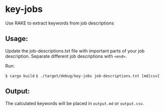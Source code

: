 # key-jobs
Use RAKE to extract keywords from job descriptions

## Usage:

Update the job-descriptions.txt file with important parts of your job description. Separate different job descriptions with `<end>`.

Run: 

`$ cargo build`
`$ ./target/debug/key-jobs job-descriptions.txt [md|csv]`

## Output:

The calculated keywords will be placed in `output.md` or `output.csv`.
